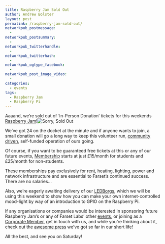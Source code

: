 ```yaml
---
title: Raspberry Jam Sold Out
author: Andrew Bolster
layout: post
permalink: /raspberry-jam-sold-out/
networkpub_postmessage:
  - 
networkpub_postsummary:
  - 
networkpub_twitterhandle:
  - 
networkpub_twitterhash:
  - 
networkpub_ogtype_facebook:
  - 
networkpub_post_image_video:
  - 
categories:
  - events
tags:
  - Raspberry Jam
  - Raspberry Pi
---
```

Aaaand, we&#8217;re sold out of &#8216;In-Person Donation&#8217; tickets for this weekends [Raspberry Jam][1]!<img class="alignleft" alt="Sorry, Sold Out" src="http://i0.wp.com/kevinconroysmith.com/wp-content/uploads/2013/01/sold-out.jpg?resize=220%2C220" data-recalc-dims="1" />

We&#8217;ve got 24 on the docket at the minute and if anyone wants to join, a small donation will go a long way to keep this volunteer run, [community driven][2], self-funded operation of ours going.

Of course, if you want to be guaranteed free tickets at this or any of our future events, [Membership][3] starts at just £15/month for students and £25/month for non-students.

These memberships pay exclusively for rent, heating, lighting, power and network infrastructure and are essential to Farset&#8217;s continued success. There are no salaries&#8230;

Also, we&#8217;re eagerly awaiting delivery of our [LEDBorgs][4], which we will be using this weekend to show how you can make your own internet-controlled mood-light by way of an introduction to GPIO on the Raspberry Pi.

If any organisations or companies would be interested in sponsoring future Raspberry Jam&#8217;s or any of Farset Labs&#8217; other [events][5], or joining as a [Corporate Member][6], get in touch with us, and while you&#8217;re thinking about it, check out the [awesome press][7] we&#8217;ve got so far in our short life!

All the best, and see you on Saturday!

 [1]: http://fsl-pijam-0213.eventbrite.com/#
 [2]: http://farsetlabs.org.uk/blog/about-farset/
 [3]: http://farsetlabs.org.uk/blog/membership/
 [4]: http://piborg.org/ledborg
 [5]: http://farsetlabs.org.uk/blog/community/events/
 [6]: http://farsetlabs.org.uk/blog/about-farset/corporate-members/
 [7]: http://farsetlabs.org.uk/blog/about-farset/press/
